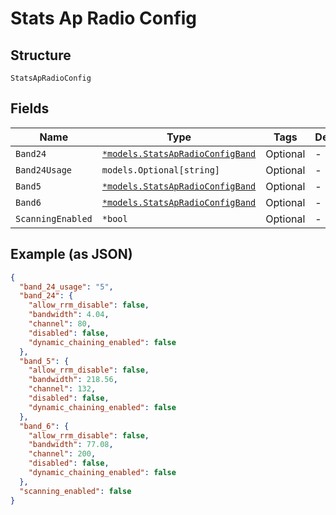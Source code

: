 
# Stats Ap Radio Config

## Structure

`StatsApRadioConfig`

## Fields

| Name | Type | Tags | Description |
|  --- | --- | --- | --- |
| `Band24` | [`*models.StatsApRadioConfigBand`](../../doc/models/stats-ap-radio-config-band.md) | Optional | - |
| `Band24Usage` | `models.Optional[string]` | Optional | - |
| `Band5` | [`*models.StatsApRadioConfigBand`](../../doc/models/stats-ap-radio-config-band.md) | Optional | - |
| `Band6` | [`*models.StatsApRadioConfigBand`](../../doc/models/stats-ap-radio-config-band.md) | Optional | - |
| `ScanningEnabled` | `*bool` | Optional | - |

## Example (as JSON)

```json
{
  "band_24_usage": "5",
  "band_24": {
    "allow_rrm_disable": false,
    "bandwidth": 4.04,
    "channel": 80,
    "disabled": false,
    "dynamic_chaining_enabled": false
  },
  "band_5": {
    "allow_rrm_disable": false,
    "bandwidth": 218.56,
    "channel": 132,
    "disabled": false,
    "dynamic_chaining_enabled": false
  },
  "band_6": {
    "allow_rrm_disable": false,
    "bandwidth": 77.08,
    "channel": 200,
    "disabled": false,
    "dynamic_chaining_enabled": false
  },
  "scanning_enabled": false
}
```

